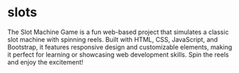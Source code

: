 # slots
The Slot Machine Game is a fun web-based project that simulates a classic slot machine with spinning reels. Built with HTML, CSS, JavaScript, and Bootstrap, it features responsive design and customizable elements, making it perfect for learning or showcasing web development skills. Spin the reels and enjoy the excitement!
